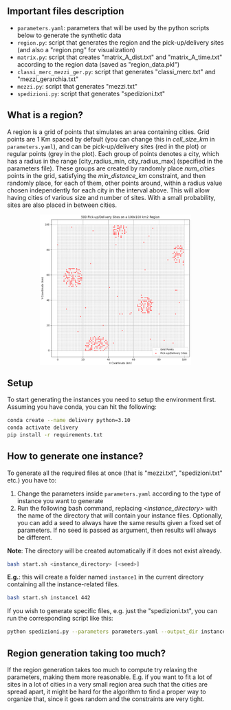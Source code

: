 ## Important files description

* `parameters.yaml`: parameters that will be used by the python scripts below to generate the synthetic data 
* `region.py`: script that generates the region and the pick-up/delivery sites (and also a "region.png" for visualization)
* `matrix.py`: script that creates "matrix_A_dist.txt" and "matrix_A_time.txt" according to the region data (saved as "region_data.pkl")
* `classi_merc_mezzi_ger.py`: script that generates "classi_merc.txt" and "mezzi_gerarchia.txt"
* `mezzi.py`: script that generates "mezzi.txt"
* `spedizioni.py`: script that generates "spedizioni.txt"

## What is a region?

A region is a grid of points that simulates an area containing cities. Grid points are 1 Km spaced by default (you can change this in *cell_size_km* in `parameters.yaml`), and can be pick-up/delivery sites (red in the plot) or regular points (grey in the plot). Each group of points denotes a city, which has a radius in the range [city_radius_min, city_radius_max] (specified in the parameters file). These groups are created by randomly place *num_cities* points in the grid, satisfying the *min_distance_km* constraint, and then randomly place, for each of them, other points around, within a radius value chosen independently for each city in the interval above. This will allow having cities of various size and number of sites. With a small probability, sites are also placed in between cities.

<div style="display: flex; justify-content: center;">
<img src="img/region.png" alt="Example Image" style="width: 70%;">
</div>

## Setup

To start generating the instances you need to setup the environment first. Assuming you have conda, you can hit the following:

```bash
conda create --name delivery python=3.10
conda activate delivery
pip install -r requirements.txt
```

## How to generate one instance?

To generate all the required files at once (that is "mezzi.txt", "spedizioni.txt" etc.) you have to:
1. Change the parameters inside `parameters.yaml` according to the type of instance you want to generate
2. Run the following bash command, replacing *<instance_directory>* with the name of the directory that will contain your instance files. Optionally, you can add a seed to always have the same results given a fixed set of parameters. If no seed is passed as argument, then results will always be different.

**Note**: The directory will be created automatically if it does not exist already.
```bash
bash start.sh <instance_directory> [<seed>]
```

**E.g.**: this will create a folder named `instance1` in the current directory containing all the instance-related files.
```bash
bash start.sh instance1 442
```

If you wish to generate specific files, e.g. just the "spedizioni.txt", you can run the corresponding script like this:
```bash
python spedizioni.py --parameters parameters.yaml --output_dir instance1 --seed 442
```

## Region generation taking too much?

If the region generation takes too much to compute try relaxing the parameters, making them more reasonable. E.g. if you want to fit a lot of sites in a lot of cities in a very small region area such that the cities are spread apart, it might be hard for the algorithm to find a proper way to organize that, since it goes random and the constraints are very tight.
